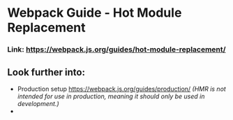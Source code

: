 # Webpack Guide - Hot Module Replacement

### Link: https://webpack.js.org/guides/hot-module-replacement/

## Look further into:

* Production setup https://webpack.js.org/guides/production/
	_(HMR is not intended for use in production, meaning it should only be used in development.)_
* 